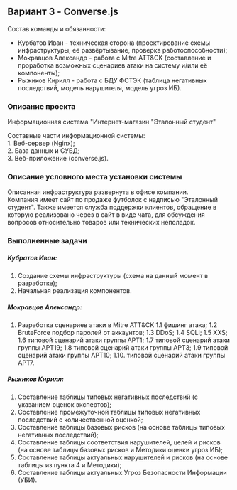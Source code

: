 ## Вариант 3 - Converse.js

Состав команды и обязанности:
- Курбатов Иван - техническая сторона (проектирование схемы инфраструктуры, её развёртывание, проверка работоспособности);
- Мокравцов Александр - работа с Mitre ATT&CK (составление и проработка возможных сценариев атаки на систему и/или её компоненты);
- Рыжиков Кирилл - работа с БДУ ФСТЭК (таблица негативных последствий, модель нарушителя, модель угроз ИБ).

### Описание проекта

Информационная система "Интернет-магазин "Эталонный студент"

Составные части информационной системы:  
    1.  Веб-сервер (Nginx);  
    2.  База данных и СУБД;  
    3.  Веб-приложение (converse.js).

### Описание условного места установки системы

Описанная инфраструктура развернута в офисе компании.  
Компания имеет сайт по продаже футболок с надписью "Эталонный студент". Также имеется служба поддержки клиентов, обращение в которую реализовано через в сайт в виде чата, для обсуждения вопросов относительно товаров или технических неполадок.

### Выполненные задачи
##### Кубратов Иван:
1. Создание схемы инфраструктуры (схема на данный момент в разработке);  
2. Начальная реализация компонентов.
  
##### Мокравцов Александр:
1. Разработка сценариев атаки в Mitre ATT&CK
    1.1 фишинг атака;
    1.2 BruteForce подбор паролей от аккаунтов;
    1.3 DDoS;
    1.4 SQLi;
    1.5 XXS;
    1.6 типовой сценарий атаки группы APT1;
    1.7 типовой сценарий атаки группы APT19;
    1.8 типовой сценарий атаки группы APT3;
    1.9 типовой сценарий атаки группы APT10;
    1.10. типовой сценарий атаки группы APT7.
  
##### Рыжиков Кирилл:
1. Составление таблицы типовых негативных последствий (с указанием оценок экспертов);  
2. Составление промежуточной таблицы типовых негативных последствий с количественной оценкой;  
3. Составление таблицы базовых рисков (на основе таблицы типовых негативных последствий);
4. Составление таблицы соответствия нарушителей, целей и рисков (на основе таблицы базовых рисков и Методики оценки угроз ИБ);
5. Составление таблицы актуальных нарушителей и рисков (на основе таблицы из пункта 4 и Методики);
6. Cоставление таблицы актуальных Угроз Безопасности Информации (УБИ).
